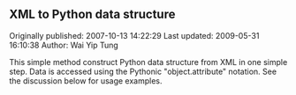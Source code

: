 ## XML to Python data structure 
Originally published: 2007-10-13 14:22:29 
Last updated: 2009-05-31 16:10:38 
Author: Wai Yip Tung 
 
This simple method construct Python data structure from XML in one simple step. Data is accessed using the Pythonic "object.attribute" notation. See the discussion below for usage examples.